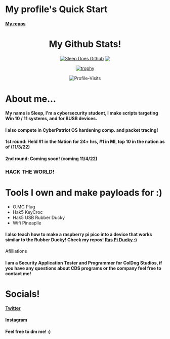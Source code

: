 <h1>
My profile's Quick Start
</h1>
<h4>
<a href=https://github.com/Sl66p?tab=repositories>My repos</a>
</h4>
<div align="center">
<h1>
My Github Stats!
</h1>
<a href="https://github.com/Sl66p"><img align="center" src="https://github-readme-stats.vercel.app/api?username=Sl66p&show_icons=true&count_private=true&include_all_commits=true&theme=onedark&hide_border=true" alt="Sleep Does Github" /></a>  <a href="https://github.com/Sl66p"><img align="center" src="https://github-readme-stats.vercel.app/api/top-langs/?username=Sl66p&layout=compact&theme=onedark&hide_border=true" /></a> 

[![trophy](https://github-profile-trophy.vercel.app/?username=Sl66p&theme=onedark&no-frame=true)](https://github.com/Sl66p)

![Profile-Visits](https://profile-counter.glitch.me/Sl66p/count.svg)
</div>
<h1>
About me...
</h1>
<h4>
My name is Sleep, I'm a cybersecurity student, I make scripts targeting Win 10 / 11 systems, and for BUSB devices.
</h4>
<h4>
I also compete in CyberPatriot OS hardening comp. and packet tracing!
  </h4>
  <h4>
1st round: Held #1 in the Nation for 24+ hrs, #1 in MI, top 10 in the nation as of (11/3/22)
  </h4>
  <h4>
2nd round: Coming soon! (coming 11/4/22)
  </h4>
<h3>
HACK THE WORLD!
</h3>
<h1>
  Tools I own and make payloads for :)
</h1>
  <ul>
    <li>O.MG Plug</li>
    <li>Hak5 KeyCroc</li>
    <li>Hak5 USB Rubber Ducky</li>
    <li>Wifi Pineaplle</li>
    </ul>
      <h4>
       I also teach how to make a raspberry pi pico into a device that works similar to the Rubber Ducky! Check my repos!
        <a href=https://github.com/Sl66p/Ras-Pi-Pico-HID-Manipulator>Ras Pi Ducky :)</a>
  </h4>
Afilliations
</h1>
<h4>
I am a Security Application Tester and Programmer for ColDog Studios, if you have any questions about CDS programs or the company feel free to contact me!
</h4>
<h1>
Socials!
</h1>
<h4>
<a href=https://twitter.com/ayysl66p>Twitter</a>
</h4>
<h4>
<a href=https://www.instagram.com/envysleepy/>Instagram</a>
</h4>
<h4>
Feel free to dm me! :)
</h4>
